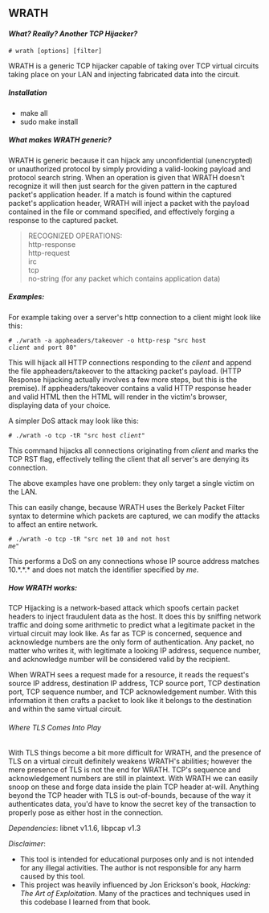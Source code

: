 ## WRATH
#### <i> What? Really? Another TCP Hijacker? </i>

<code># wrath [options] [filter] </code>

WRATH is a generic TCP hijacker capable of taking over TCP virtual circuits taking place 
on your LAN and injecting fabricated data into the circuit.

##### Installation
* make all
* sudo make install

##### What makes WRATH generic?

WRATH is generic because it can hijack any unconfidential (unencrypted) or unauthorized
protocol by simply providing a valid-looking payload and protocol search string. When
an operation is given that WRATH doesn't recognize it will then just search for the given
pattern in the captured packet's application header. If a match is found within the 
captured packet's application header, WRATH will inject a packet with the payload contained 
in the file or command specified, and effectively forging a response to the captured packet.

> RECOGNIZED OPERATIONS: <br>
> http-response <br>
> http-request <br>
> irc <br>
> tcp <br>
> no-string (for any packet which contains application data) <br>

##### Examples:

For example taking over a server's http connection to a client might look like this:

<code># ./wrath -a appheaders/takeover -o http-resp "src host *client* and port 80"</code>

This will hijack all HTTP connections responding to the *client* and append the file 
appheaders/takeover to the attacking packet's payload. (HTTP Response hijacking actually 
involves a few more steps, but this is the premise). If appheaders/takeover contains 
a valid HTTP response header and valid HTML then the HTML will render in the victim's
browser, displaying data of your choice.

A simpler DoS attack may look like this:

<code># ./wrath -o tcp -tR "src host *client*" </code>

This command hijacks all connections originating from *client* and marks the TCP RST flag, 
effectively telling the client that all server's are denying its connection.

The above examples have one problem: they only target a single victim on the LAN.

This can easily change, because WRATH uses the Berkely Packet Filter syntax to determine which packets
are captured, we can modify the attacks to affect an entire network.

<code># ./wrath -o tcp -tR "src net 10 and not host *me*"</code>

This performs a DoS on any connections whose IP source address matches 10.&#42;.&#42;.&#42; and does
not match the identifier specified by *me*.

##### How WRATH works:

TCP Hijacking is a network-based attack which spoofs certain packet headers to inject fraudulent data
as the host. It does this by sniffing network traffic and doing some arithmetic to predict what a legitimate
packet in the virtual circuit may look like. As far as TCP is concerned, sequence and acknowledge numbers are
the only form of authentication. Any packet, no matter who writes it, with legitimate a looking IP address, sequence
number, and acknowledge number will be considered valid by the recipient.

When WRATH sees a request made for a resource, it reads the request's source IP address, destination IP address, TCP source
port, TCP destination port, TCP sequence number, and TCP acknowledgement number. With this information it then crafts a
packet to look like it belongs to the destination and within the same virtual circuit. 

###### Where TLS Comes Into Play

With TLS things become a bit more difficult for WRATH, and the presence of TLS on a virtual circuit definitely weakens
WRATH's abilities; however the mere presence of TLS is not the end for WRATH. TCP's sequence and acknowledgement numbers
are still in plaintext. With WRATH we can easily snoop on these and forge data inside the plain TCP header at-will. Anything
beyond the TCP header with TLS is out-of-bounds, because of the way it authenticates data, you'd have to know the secret key
of the transaction to properly pose as either host in the connection.

_Dependencies_: libnet v1.1.6, libpcap v1.3

_Disclaimer_:
* This tool is intended for educational purposes only and is not
intended for any illegal activities. The author is not responsible
for any harm caused by this tool.
* This project was heavily influenced by Jon Erickson's book, _Hacking:
The Art of Exploitation_. Many of the practices and techniques used in
this codebase I learned from that book.
